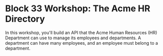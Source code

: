 # Block 33 Workshop: The Acme HR Directory
In this workshop, you'll build an API that the Acme Human Resources (HR) Department can use to manage its employees and departments. A department can have many employees, and an employee must belong to a department.
